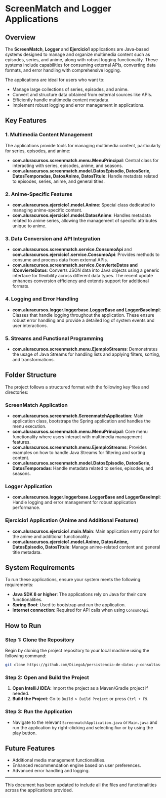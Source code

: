 
# ScreenMatch and Logger Applications

## Overview
The **ScreenMatch**, **Logger** and **Ejercicio1** applications are Java-based systems designed to manage and organize multimedia content such as episodes, series, and anime, along with robust logging functionality. These systems include capabilities for consuming external APIs, converting data formats, and error handling with comprehensive logging.

The applications are ideal for users who want to:
- Manage large collections of series, episodes, and anime.
- Convert and structure data obtained from external sources like APIs.
- Efficiently handle multimedia content metadata.
- Implement robust logging and error management in applications.

## Key Features

### **1. Multimedia Content Management**
The applications provide tools for managing multimedia content, particularly for series, episodes, and anime:
- **com.aluracursos.screenmatch.menu.MenuPrincipal**: Central class for interacting with series, episodes, anime, and seasons.
- **com.aluracursos.screenmatch.model.DatosEpisodio, DatosSerie, DatosTemporadas, DatosAnime, DatosTitulo**: Handle metadata related to episodes, series, anime, and general titles.

### **2. Anime-Specific Features**
- **com.aluracursos.ejercicio1.model.Anime**: Special class dedicated to managing anime-specific content.
- **com.aluracursos.ejercicio1.model.DatosAnime**: Handles metadata related to anime series, allowing the management of specific attributes unique to anime.

### **3. Data Conversion and API Integration**
- **com.aluracursos.screenmatch.service.ConsumoApi** and **com.aluracursos.ejercicio1.service.ConsumoApi**: Provides methods to consume and process data from external APIs.
- **com.aluracursos.screenmatch.service.ConvierteDatos and IConvierteDatos**: Converts JSON data into Java objects using a generic interface for flexibility across different data types. The recent update enhances conversion efficiency and extends support for additional formats.

### **4. Logging and Error Handling**
- **com.aluracursos.logger.loggerbase.LoggerBase and LoggerBaseImpl**: Classes that handle logging throughout the application. These ensure robust error handling and provide a detailed log of system events and user interactions.

### **5. Streams and Functional Programming**
- **com.aluracursos.screenmatch.menu.EjemploStreams**: Demonstrates the usage of Java Streams for handling lists and applying filters, sorting, and transformations.

## Folder Structure
The project follows a structured format with the following key files and directories:

### ScreenMatch Application
- **com.aluracursos.screenmatch.ScreenmatchApplication**: Main application class, bootstraps the Spring application and handles the menu execution.
- **com.aluracursos.screenmatch.menu.MenuPrincipal**: Core menu functionality where users interact with multimedia management features.
- **com.aluracursos.screenmatch.menu.EjemploStreams**: Provides examples on how to handle Java Streams for filtering and sorting content.
- **com.aluracursos.screenmatch.model.DatosEpisodio, DatosSerie, DatosTemporadas**: Handle metadata related to series, episodes, and seasons.

### Logger Application
- **com.aluracursos.logger.loggerbase.LoggerBase and LoggerBaseImpl**: Handle logging and error management for robust application performance.

### Ejercicio1 Application (Anime and Additional Features)
- **com.aluracursos.ejercicio1.main.Main**: Main application entry point for the anime and additional functionality.
- **com.aluracursos.ejercicio1.model.Anime, DatosAnime, DatosEpisodio, DatosTitulo**: Manage anime-related content and general title metadata.

## System Requirements
To run these applications, ensure your system meets the following requirements:
- **Java SDK 8 or higher**: The applications rely on Java for their core functionalities.
- **Spring Boot**: Used to bootstrap and run the application.
- **Internet connection**: Required for API calls when using `ConsumoApi`.

## How to Run

### Step 1: Clone the Repository
Begin by cloning the project repository to your local machine using the following command:
```bash
git clone https://github.com/DiiegoA/persistencia-de-datos-y-consultas-con-Spring-Data-JPA.git
```

### Step 2: Open and Build the Project
1. **Open IntelliJ IDEA**: Import the project as a Maven/Gradle project if needed.
2. **Build the Project**: Go to `Build > Build Project` or press `Ctrl + F9`.

### Step 3: Run the Application
- Navigate to the relevant `ScreenmatchApplication.java` or `Main.java` and run the application by right-clicking and selecting `Run` or by using the play button.

## Future Features
- Additional media management functionalities.
- Enhanced recommendation engine based on user preferences.
- Advanced error handling and logging.

---

This document has been updated to include all the files and functionalities across the applications provided.
